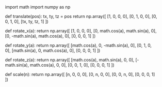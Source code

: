 import math 
import numpy as np

def translate(pos):
    tx, ty, tz = pos
    return np.array([
        [1, 0, 0, 0],
        [0, 1, 0, 0],
        [0, 0, 1, 0],
        [tx, ty, tz, 1]
    ])

def rotate_x(a):
    return np.array([
        [1, 0, 0, 0],
        [0, math.cos(a), math.sin(a), 0],
        [0, -math.sin(a), math.cos(a), 0],
        [0, 0, 0, 1]
    ])

def rotate_y(a):
    return np.array([
        [math.cos(a), 0, -math.sin(a), 0],
        [0, 1, 0, 0],
        [math.sin(a), 0, math.cos(a), 0],
        [0, 0, 0, 1]
    ])

def rotate_z(a):
    return np.array([
        [math.cos(a), math.sin(a), 0, 0],
        [-math.sin(a), math.cos(a), 0, 0],
        [0, 0, 1, 0],
        [0, 0, 0, 1]
    ])

def scale(n):
    return np.array([
        [n, 0, 0, 0], 
        [0, n, 0, 0],
        [0, 0, n, 0],
        [0, 0, 0, 1]        
    ])